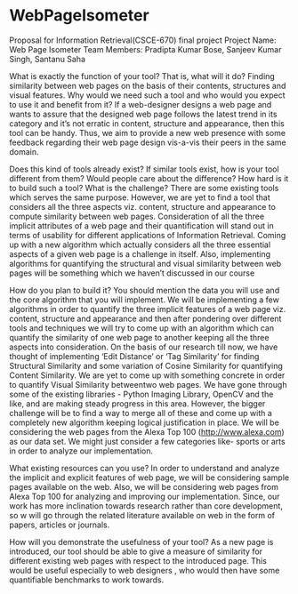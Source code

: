 WebPageIsometer
===============

Proposal for Information Retrieval(CSCE-670) final project
Project Name: Web Page Isometer
Team Members: Pradipta Kumar Bose, Sanjeev Kumar Singh, Santanu Saha

What is exactly the function of your tool? That is, what will it do?
Finding similarity between web pages on the basis of their contents, structures and visual features.
Why would we need such a tool and who would you expect to use it and benefit from it?
If a web-designer designs a web page and wants to assure that the designed web page follows the latest
trend in its category and it’s not erratic in content, structure and appearance, then this tool can be
handy.
Thus, we aim to provide a new web presence with some feedback regarding their web page design
vis-a-vis their peers in the same domain.

Does this kind of tools already exist? If similar tools exist, how is your tool different from them?
Would people care about the difference? How hard is it to build such a tool? What is the
challenge?
There are some existing tools which serves the same purpose. However, we are yet to find a tool that
considers all the three aspects viz. content, structure and appearance to compute similarity between web
pages. Consideration of all the three implicit attributes of a web page and their quantification will stand
out in terms of usability for different applications of Information Retrieval.
Coming up with a new algorithm which actually considers all the three essential aspects of a given web
page is a challenge in itself. Also, implementing algorithms for quantifying the structural and visual
similarity between web pages will be something which we haven’t discussed in our course

How do you plan to build it? You should mention the data you will use and the core algorithm
that you will implement.
We will be implementing a few algorithms in order to quantify the three implicit features of a web page
viz. content, structure and appearance and then after pondering over different tools and techniques we
will try to come up with an algorithm which can quantify the similarity of one web page to another
keeping all the three aspects into consideration.
On the basis of our research till now, we have thought of implementing ‘Edit Distance’ or ‘Tag
Similarity’ for finding Structural Similarity and some variation of Cosine Similarity for quantifying
Content Similarity.
We are yet to come up with something concrete in order to quantify Visual Similarity betweentwo web
pages. We have gone through some of the existing libraries - Python Imaging Library, OpenCV
and the like, and are making steady progress in this area.
However, the bigger challenge will be to find a way to merge all of these and come up with a
completely new algorithm keeping logical justification in place.
We will be considering the web pages from the Alexa Top 100 (http://www.alexa.com) as our data set.
We might just consider a few categories like- sports or arts in order to analyze our implementation.

What existing resources can you use?
In order to understand and analyze the implicit and explicit features of web page, we will be
considering sample pages available on the web. Also, we will be considering web pages from Alexa
Top 100 for analyzing and improving our implementation. Since, our work has more inclination
towards research rather than core development, so w will go through the related literature available on
web in the form of papers, articles or journals.

How will you demonstrate the usefulness of your tool?
As a new page is introduced, our tool should be able to give a measure of similarity for different
existing web pages with respect to the introduced page. This would be useful especially to web
designers , who would then have some quantifiable benchmarks to work towards.
